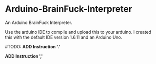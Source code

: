 # Arduino-BrainFuck-Interpreter
An Arduino BrainFuck Interpreter.

Use the arduino IDE to compile and upload this to your arduino.
I created this with the default IDE version 1.6.11 and an Arduino Uno.

#TODO:
**ADD Instruction '.'**

**ADD Instruction ','**
